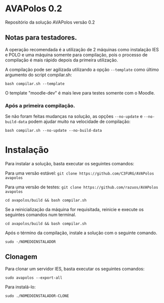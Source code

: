 # AVAPolos 0.2
Repositório da solução AVAPolos versão 0.2

## Notas para testadores.

A operação recomendada é a utilização de 2 máquinas como instalação IES e POLO e uma máquina somente para compilação, pois o processo de compilação é mais rápido depois da primeira utilização.

A compilação pode ser agilizada utilizando a opção `--template` como último argumento do script compilar.sh:

`bash compilar.sh --template`

O template "moodle-dev" é mais leve para testes somente com o Moodle.

### Após a primeira compilação.

Se não foram feitas mudanças na solução, as opções `--no-update` e `--no-build-data` podem ajudar muito na velocidade de compilação:

`bash compilar.sh --no-update --no-build-data`

# Instalação
Para instalar a solução, basta executar os seguintes comandos:

Para uma versão estável:
`git clone https://github.com/C3FURG/AVAPolos avapolos`

Para uma versão de testes:
`git clone https://github.com/razuos/AVAPolos avapolos`

`cd avapolos/build && bash compilar.sh`

Se a reinicialização da máquina for requisitada, reinicie e execute os seguintes comandos num terminal.

`cd avapolos/build && bash compilar.sh`

Após o término da compilação, instale a solução com o seguinte comando.

`sudo ·/NOMEDOINSTALADOR`

## Clonagem
Para clonar um servidor IES, basta executar os seguintes comandos:

`sudo avapolos --export-all`

Para instalá-lo:

`sudo ./NOMEDOINSTALADOR-CLONE`
